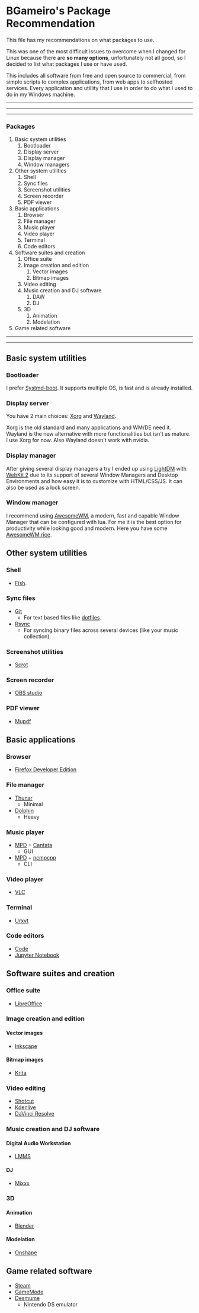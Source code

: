 # BGameiro's Package Recommendation

This file has my recommendations on what packages to use.

This was one of the most difficult issues to overcome when I changed for Linux because there are **so many options**, unfortunately not all good, so I decided to list what packages I use or have used.

This includes all software from free and open source to commercial, from simple scripts to complex applications, from web apps to selfhosted services. Every application and utillity that I use in order to do what I used to do in my Windows machine.

***
***
***

### Packages

1.  Basic system utilities
    1.  Bootloader
    2.  Display server
    3.  Display manager
    4.  Window managers
2.  Other system utilities
    1.  Shell
    2.  Sync files
    3.  Screenshot utilities
    4.  Screen recorder
    5.  PDF viewer
3.  Basic applications
    1.  Browser
    2.  File manager
    3.  Music player
    4.  Video player
    5.  Terminal
    6.  Code editors
4.  Software suites and creation
    1.  Office suite
    2.  Image creation and edition
        1.  Vector images
        2.  Bitmap images
    3.  Video editing
    4.  Music creation and DJ software
        1.  DAW
        2.  DJ
    5.  3D
        1.  Animation
        2.  Modelation
5.  Game related software

***
***

##      Basic system utilities

###     Bootloader

I prefer [Systmd-boot](). It supports multiple OS, is fast and is already installed.

###     Display server

You have 2 main choices: [Xorg]() and [Wayland](). 

Xorg is the old standard and many applications and WM/DE need it. Wayland is the new alternative with more functionalities but isn't as mature. I use Xorg for now. Also Wayland doesn't work with nvidia.

###     Display manager

After giving several display managers a try I ended up using [LightDM]() with [WebKit 2]() due to its support of several Window Managers and Desktop Environments and how easy it is to customize with HTML/CSS/JS. It can also be used as a lock screen.

###     Window manager

I recommend using [AwesomeWM](), a modern, fast and capable Window Manager that can be configured with lua. For me it is the best option for productivity while looking good and modern. Here you have some [AwesomeWM rice]().

##      Other system utilities

###     Shell

*   [Fish]().

###     Sync files

*   [Git]()
    *   For text based files like [dotfiles]().
*   [Rsync]()
    *   For syncing binary files across several devices (like your music collection).

###     Screenshot utilities

*   [Scrot]()

###     Screen recorder

*   [OBS studio]()

###     PDF viewer

*   [Mupdf]()

##      Basic applications

###     Browser

*   [Firefox Developer Edition]()

###     File manager

*   [Thunar]()
    *   Minimal
*   [Dolphin]()
    *   Heavy

###     Music player

*   [MPD]() + [Cantata]()
    *   GUI
*   [MPD]() + [ncmpcpp]()
    *   CLI

###     Video player

*   [VLC]()

###     Terminal

*   [Urxvt]()

###     Code editors

*   [Code]()
*   [Jupyter Notebook]()

##      Software suites and creation

###     Office suite

*   [LibreOffice]()

###     Image creation and edition

####    Vector images

*   [Inkscape]()

####    Bitmap images

*   [Krita]()

###     Video editing

*   [Shotcut]()
*   [Kdenlive]()
*   [DaVinci Resolve]()

###     Music creation and DJ software

####    Digital Audio Workstation

*   [LMMS]()

####    DJ

*   [Mixxx]()

###     3D

####    Animation

*   [Blender]()

####    Modelation

*   [Onshape]()

##      Game related software

*   [Steam]()
*   [GameMode]()
*   [Desmume]()
    *   Nintendo DS emulator